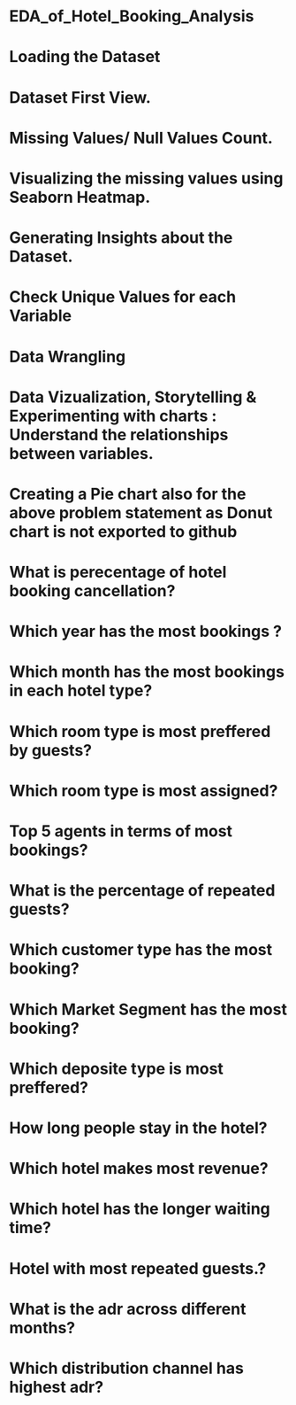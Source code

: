 # EDA_of_Hotel_Booking_Analysis

# Loading the Dataset

# Dataset First View.

# Missing Values/ Null Values Count.

# Visualizing the missing values using Seaborn Heatmap.
# Generating Insights about the Dataset.

# Check Unique Values for each Variable

# Data Wrangling

# Data Vizualization, Storytelling & Experimenting with charts : Understand the relationships between variables.

# Creating a Pie chart also for the above problem statement as Donut chart is not exported to github

# What is perecentage of hotel booking cancellation?

# Which year has the most bookings ?

# Which month has the most bookings in each hotel type?

# Which room type is most preffered by guests?

# Which room type is most assigned?

# Top 5 agents in terms of most bookings?

# What is the percentage of repeated guests?

# Which customer type has the most booking?

# Which Market Segment has the most booking?

# Which deposite type is most preffered?

# How long people stay in the hotel?

# Which hotel makes most revenue?

# Which hotel has the longer waiting time?

# Hotel with most repeated guests.?

# What is the adr across different months?

# Which distribution channel has highest adr?

